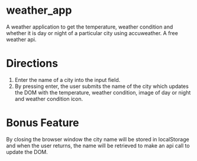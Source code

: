 # weather_app
A weather application to get the temperature, weather condition and whether it is day or night of a particular city using accuweather. A free weather api.
# Directions
1.  Enter the name of a city into the input field.
2.  By pressing enter, the user submits the name of the city which updates the DOM with the temperature, weather condition, image of day or night and weather condition icon.
# Bonus Feature
By closing the browser window the city name will be stored in localStorage and when the user returns, the name will be retrieved to make an api call to update the DOM.
